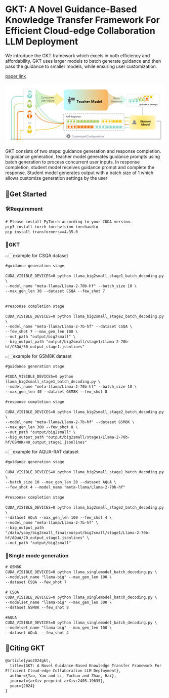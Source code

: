 # GKT: A Novel Guidance-Based Knowledge Transfer Framework For Efficient Cloud-edge Collaboration LLM Deployment

We introduce the GKT framework which excels in both efficiency and affordability. GKT uses larger models to batch generate guidance and then pass the guidance to smaller models, while ensuring user customization.

[paper link](https://arxiv.org/abs/2405.19635)

![image](https://github.com/Zoeyyao27/GKT/blob/main/figure/GKT.png)

GKT consists of two steps: guidance generation and response completion. In guidance generation, teacher model generates guidance prompts using batch generation to process concurrent user inputs. In response completion, student model receives guidance prompt and complete the response. Student model generates output with a batch size of 1 which allows customize generation settings by the user

## 🎉Get Started
### 🛠️Requirement
```
# Please install PyTorch according to your CUDA version.
pip3 install torch torchvision torchaudio
pip install transformers==4.35.0
```
### 👀GKT
👉🏻example for CSQA dataset
```
#guidance generation stage

CUDA_VISIBLE_DEVICES=0 python llama_big2small_stage1_batch_decoding.py \
--model_name "meta-llama/Llama-2-70b-hf" --batch_size 10 \
--max_gen_len 30 --dataset CSQA --few_shot 7


#response completion stage

CUDA_VISIBLE_DEVICES=0 python llama_big2small_stage2_batch_decoding.py \
--model_name "meta-llama/Llama-2-7b-hf" --dataset CSQA \
--few_shot 7 --max_gen_len 100 \
--out_path "output/big2small" \
--big_output_path "output/big2small/stage1/Llama-2-70b-hf/CSQA/30_output_stage1.jsonlines" 

```

👉🏻example for GSM8K dataset
```
#guidance generation stage

#CUDA_VISIBLE_DEVICES=0 python llama_big2small_stage1_batch_decoding.py \
--model_name "meta-llama/Llama-2-70b-hf" --batch_size 10 \
--max_gen_len 40 --dataset GSM8K --few_shot 8

#response completion stage

CUDA_VISIBLE_DEVICES=0 python llama_big2small_stage2_batch_decoding.py \ 
--model_name "meta-llama/Llama-2-7b-hf" --dataset GSM8K \
--max_gen_len 300 --few_shot 8 \
--out_path "output/big2small" \
--big_output_path "output/big2small/stage1/Llama-2-70b-hf/GSM8K/40_output_stage1.jsonlines"

```

👉🏻example for AQUA-RAT dataset
```
#guidance generation stage

CUDA_VISIBLE_DEVICES=0 python llama_big2small_stage1_batch_decoding.py \
--batch_size 10 --max_gen_len 20 --dataset AQuA \
--few_shot 4 --model_name "meta-llama/Llama-2-70b-hf"

#response completion stage

CUDA_VISIBLE_DEVICES=0 python llama_big2small_stage2_batch_decoding.py \
--dataset AQuA --max_gen_len 100 --few_shot 4 \
--model_name "meta-llama/Llama-2-7b-hf" \
--big_output_path "/data/yaoy/big2small_final/output/big2small/stage1/Llama-2-70b-hf/AQuA/20_output_stage1.jsonlines" \
--out_path "output/big2small"
```

### 👀Single mode generation

```
# GSM8K
CUDA_VISIBLE_DEVICES=0 python llama_singlemodel_batch_decoding.py \
--modelset_name "llama-big" --max_gen_len 100 \
--dataset CSQA --few_shot 7

# CSQA
CUDA_VISIBLE_DEVICES=0 python llama_singlemodel_batch_decoding.py \
--modelset_name "llama-big" --max_gen_len 300 \
--dataset GSM8K --few_shot 8

#AQUA
CUDA_VISIBLE_DEVICES=0 python llama_singlemodel_batch_decoding.py \
--modelset_name "llama-big" --max_gen_len 100 \
--dataset AQuA  --few_shot 4
```

## 📖Citing GKT
```
@article{yao2024gkt,
  title={GKT: A Novel Guidance-Based Knowledge Transfer Framework For Efficient Cloud-edge Collaboration LLM Deployment},
  author={Yao, Yao and Li, Zuchao and Zhao, Hai},
  journal={arXiv preprint arXiv:2405.19635},
  year={2024}
}
```
